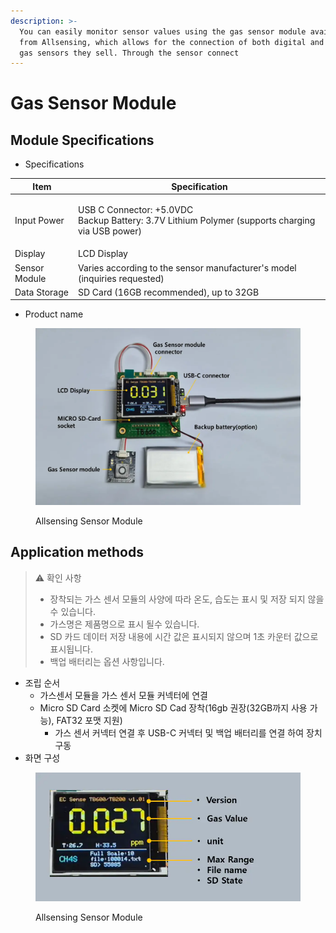 ```yaml
---
description: >-
  You can easily monitor sensor values using the gas sensor module available
  from Allsensing, which allows for the connection of both digital and analog
  gas sensors they sell. Through the sensor connect
---
```


# Gas Sensor Module

## Module Specifications

* Specifications

| Item          | Specification                                                                                             |
| ------------- | --------------------------------------------------------------------------------------------------------- |
| Input Power   | <p>USB C Connector: +5.0VDC<br>Backup Battery: 3.7V Lithium Polymer (supports charging via USB power)</p> |
| Display       | LCD Display                                                                                               |
| Sensor Module | Varies according to the sensor manufacturer's model (inquiries requested)                                 |
| Data Storage  | SD Card (16GB recommended), up to 32GB                                                                    |

* Product name

<figure><img src="p4_image/AllsensingSensorModule.webp" alt="Allsensing Sensor module" width="563"><figcaption><p>Allsensing Sensor Module</p></figcaption></figure>

## Application methods

> ⚠️ 확인 사항
>
> * 장착되는 가스 센서 모듈의 사양에 따라 온도, 습도는 표시 및 저장 되지 않을 수 있습니다.
> * 가스명은 제품명으로 표시 될수 있습니다.
> * SD 카드 데이터 저장 내용에 시간 값은 표시되지 않으며 1초 카운터 값으로 표시됩니다.
> * 백업 배터리는 옵션 사항입니다.

* 조립 순서
  * 가스센서 모듈을 가스 센서 모듈 커넥터에 연결
  * Micro SD Card 소켓에 Micro SD Cad 장착(16gb 권장(32GB까지 사용 가능), FAT32 포맷 지원)
    * 가스 센서 커넥터 연결 후 USB-C 커넥터 및 백업 배터리를 연결 하여 장치 구동
* 화면 구성

<figure><img src="p4_image/display.webp" alt="Allsensing Sensor Module" width="563"><figcaption><p>Allsensing Sensor Module</p></figcaption></figure>
